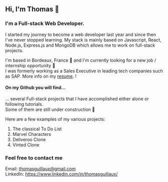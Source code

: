 ## Hi, I'm Thomas 👋

### I'm a Full-stack Web Developer.

I started my journey to become a web developer last year and since then I've never stopped learning. 
My stack is mainly based on Javascript, React, Node.js, Express.js and MongoDB which allows me to work on full-stack projects. 

I'm based in Bordeaux, France :wine_glass: and I'm currently looking for a new job / internship opportunity :briefcase:  
I was formerly working as a Sales Executive in leading tech companies such as SAP. More info on my [resume](https://tguillaux.com/). ! 

#### On my Github you will find...

... several Full-stack projects that I have accomplished either alone or following tutorials.  
Some of them are still under construction :construction:

Here are a few examples of my various projects:
1. The classical To Do List 
2. Marvel Characters 
3. Deliveroo Clone 
4. Vinted Clone 

### Feel free to contact me 
Email: thomasguillaux@gmail.com  
LinkedIn: https://www.linkedin.com/in/thomasguillaux/



